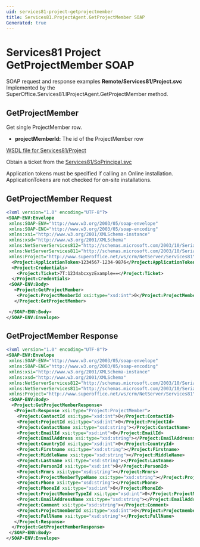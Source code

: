 ```yaml
---
uid: services81-project-getprojectmember
title: Services81.ProjectAgent.GetProjectMember SOAP
Generated: true
---
```


# Services81 Project GetProjectMember SOAP

SOAP request and response examples **Remote/Services81/Project.svc**
Implemented by the <see cref="M:SuperOffice.Services81.IProjectAgent.GetProjectMember">SuperOffice.Services81.IProjectAgent.GetProjectMember</see> method.

## GetProjectMember

Get single ProjectMember row.

* **projectMemberId:** The id of the ProjectMember row



[WSDL file for Services81/Project](../Services81-Project.md)

Obtain a ticket from the [Services81/SoPrincipal.svc](../SoPrincipal/SoPrincipal.md)

Application tokens must be specified if calling an Online installation. ApplicationTokens are not checked for on-site installations.

## GetProjectMember Request

```xml
<?xml version="1.0" encoding="UTF-8"?>
<SOAP-ENV:Envelope
 xmlns:SOAP-ENV="http://www.w3.org/2003/05/soap-envelope"
 xmlns:SOAP-ENC="http://www.w3.org/2003/05/soap-encoding"
 xmlns:xsi="http://www.w3.org/2001/XMLSchema-instance"
 xmlns:xsd="http://www.w3.org/2001/XMLSchema"
 xmlns:NetServerServices812="http://schemas.microsoft.com/2003/10/Serialization/Arrays"
 xmlns:NetServerServices811="http://schemas.microsoft.com/2003/10/Serialization/"
 xmlns:Project="http://www.superoffice.net/ws/crm/NetServer/Services81">
  <Project:ApplicationToken>1234567-1234-9876</Project:ApplicationToken>
  <Project:Credentials>
    <Project:Ticket>7T:1234abcxyzExample==</Project:Ticket>
  </Project:Credentials>
 <SOAP-ENV:Body>
   <Project:GetProjectMember>
    <Project:ProjectMemberId xsi:type="xsd:int">0</Project:ProjectMemberId>
   </Project:GetProjectMember>

 </SOAP-ENV:Body>
</SOAP-ENV:Envelope>

```


## GetProjectMember Response

```xml
<?xml version="1.0" encoding="UTF-8"?>
<SOAP-ENV:Envelope
 xmlns:SOAP-ENV="http://www.w3.org/2003/05/soap-envelope"
 xmlns:SOAP-ENC="http://www.w3.org/2003/05/soap-encoding"
 xmlns:xsi="http://www.w3.org/2001/XMLSchema-instance"
 xmlns:xsd="http://www.w3.org/2001/XMLSchema"
 xmlns:NetServerServices812="http://schemas.microsoft.com/2003/10/Serialization/Arrays"
 xmlns:NetServerServices811="http://schemas.microsoft.com/2003/10/Serialization/"
 xmlns:Project="http://www.superoffice.net/ws/crm/NetServer/Services81">
 <SOAP-ENV:Body>
  <Project:GetProjectMemberResponse>
   <Project:Response xsi:type="Project:ProjectMember">
    <Project:ContactId xsi:type="xsd:int">0</Project:ContactId>
    <Project:ProjectId xsi:type="xsd:int">0</Project:ProjectId>
    <Project:ContactName xsi:type="xsd:string"></Project:ContactName>
    <Project:EmailId xsi:type="xsd:int">0</Project:EmailId>
    <Project:EmailAddress xsi:type="xsd:string"></Project:EmailAddress>
    <Project:CountryId xsi:type="xsd:int">0</Project:CountryId>
    <Project:Firstname xsi:type="xsd:string"></Project:Firstname>
    <Project:MiddleName xsi:type="xsd:string"></Project:MiddleName>
    <Project:Lastname xsi:type="xsd:string"></Project:Lastname>
    <Project:PersonId xsi:type="xsd:int">0</Project:PersonId>
    <Project:Mrmrs xsi:type="xsd:string"></Project:Mrmrs>
    <Project:ProjectMemberTypeName xsi:type="xsd:string"></Project:ProjectMemberTypeName>
    <Project:Phone xsi:type="xsd:string"></Project:Phone>
    <Project:PhoneId xsi:type="xsd:int">0</Project:PhoneId>
    <Project:ProjectMemberTypeId xsi:type="xsd:int">0</Project:ProjectMemberTypeId>
    <Project:EmailAddressName xsi:type="xsd:string"></Project:EmailAddressName>
    <Project:Comment xsi:type="xsd:string"></Project:Comment>
    <Project:ProjectmemberId xsi:type="xsd:int">0</Project:ProjectmemberId>
    <Project:FullName xsi:type="xsd:string"></Project:FullName>
   </Project:Response>
  </Project:GetProjectMemberResponse>
 </SOAP-ENV:Body>
</SOAP-ENV:Envelope>

```

